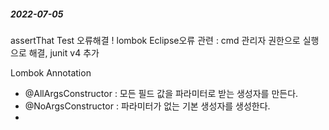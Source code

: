 
##### 2022-07-05
assertThat Test 오류해결 ! 
lombok Eclipse오류 관련 : cmd 관리자 권한으로 실행으로 해결, junit v4 추가

Lombok Annotation
- @AllArgsConstructor : 모든 필드 값을 파라미터로 받는 생성자를 만든다.
- @NoArgsConstructor : 파라미터가 없는 기본 생성자를 생성한다.
- 
